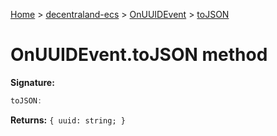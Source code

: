 [Home](./index) &gt; [decentraland-ecs](./decentraland-ecs.md) &gt; [OnUUIDEvent](./decentraland-ecs.onuuidevent.md) &gt; [toJSON](./decentraland-ecs.onuuidevent.tojson.md)

# OnUUIDEvent.toJSON method


**Signature:**
```javascript
toJSON:
```
**Returns:** `{
        uuid: string;
    }`

